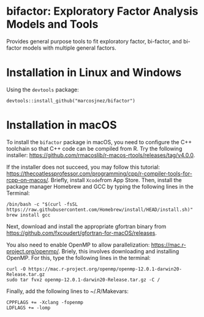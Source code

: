 # bifactor: Exploratory Factor Analysis Models and Tools

Provides general purpose tools to fit exploratory factor, bi-factor, and bi-factor models with multiple general factors.

# Installation in Linux and Windows

Using the `devtools` package:
    
    devtools::install_github("marcosjnez/bifactor")

# Installation in macOS

To install the `bifactor` package in macOS, you need to configure the C++ toolchain so that C++ code can be compiled from R. Try the following installer: https://github.com/rmacoslib/r-macos-rtools/releases/tag/v4.0.0.

If the installer does not succeed, you may follow this tutorial: https://thecoatlessprofessor.com/programming/cpp/r-compiler-tools-for-rcpp-on-macos/.
Briefly, install `Xcode`from App Store. Then, install the package manager Homebrew and GCC by typing the following lines in the Terminal:

    /bin/bash -c "$(curl -fsSL https://raw.githubusercontent.com/Homebrew/install/HEAD/install.sh)"
    brew install gcc
    
Next, download and install the appropriate gfortran binary from https://github.com/fxcoudert/gfortran-for-macOS/releases.

You also need to enable OpenMP to allow parallelization: https://mac.r-project.org/openmp/.
Briely, this involves downloading and installing OpenMP. For this, type the following lines in the terminal:

    curl -O https://mac.r-project.org/openmp/openmp-12.0.1-darwin20-Release.tar.gz
    sudo tar fvxz openmp-12.0.1-darwin20-Release.tar.gz -C /
    
Finally, add the following lines to ~/.R/Makevars:

    CPPFLAGS += -Xclang -fopenmp
    LDFLAGS += -lomp
